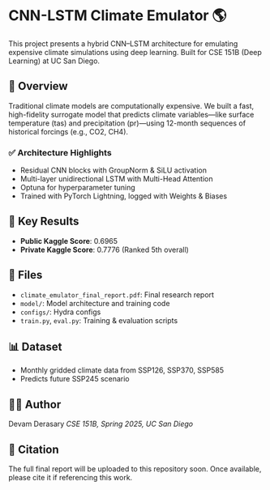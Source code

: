 # CNN-LSTM Climate Emulator 🌎

This project presents a hybrid CNN–LSTM architecture for emulating expensive climate simulations using deep learning. Built for CSE 151B (Deep Learning) at UC San Diego.

## 🚀 Overview
Traditional climate models are computationally expensive. We built a fast, high-fidelity surrogate model that predicts climate variables—like surface temperature (tas) and precipitation (pr)—using 12-month sequences of historical forcings (e.g., CO2, CH4).

### ✅ Architecture Highlights
- Residual CNN blocks with GroupNorm & SiLU activation
- Multi-layer unidirectional LSTM with Multi-Head Attention
- Optuna for hyperparameter tuning
- Trained with PyTorch Lightning, logged with Weights & Biases

## 🧠 Key Results
- **Public Kaggle Score**: 0.6965  
- **Private Kaggle Score**: 0.7776 (Ranked 5th overall)

## 📁 Files
- `climate_emulator_final_report.pdf`: Final research report
- `model/`: Model architecture and training code
- `configs/`: Hydra configs
- `train.py`, `eval.py`: Training & evaluation scripts

## 📊 Dataset
- Monthly gridded climate data from SSP126, SSP370, SSP585
- Predicts future SSP245 scenario

## 🧑‍💻 Author
Devam Derasary 
_CSE 151B, Spring 2025, UC San Diego_

## 🔗 Citation
The full final report will be uploaded to this repository soon. Once available, please cite it if referencing this work.


